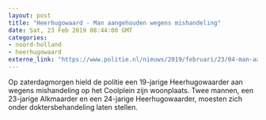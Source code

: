 ```yaml
---
layout: post
title: "Heerhugowaard - Man aangehouden wegens mishandeling"
date: Sat, 23 Feb 2019 08:44:00 GMT
categories: 
- noord-holland 
- heerhugowaard 
externe_link: "https://www.politie.nl/nieuws/2019/februari/23/04-man-aangehouden-wegens-mishandeling.html"
---
```


Op zaterdagmorgen hield de politie een 19-jarige Heerhugowaarder aan wegens mishandeling op het Coolplein zijn woonplaats. Twee mannen, een 23-jarige Alkmaarder en een 24-jarige Heerhugowaarder, moesten zich onder doktersbehandeling laten stellen.
